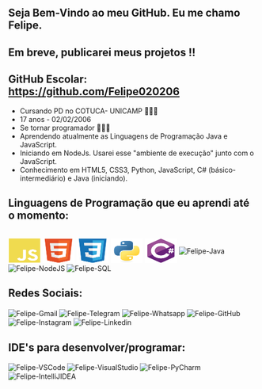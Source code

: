 ## Seja Bem-Vindo ao meu GitHub. Eu me chamo Felipe.
## Em breve, publicarei meus projetos !!
## GitHub Escolar: https://github.com/Felipe020206
- Cursando PD no COTUCA- UNICAMP 🧑🏽‍🎓
- 17 anos - 02/02/2006
- Se tornar programador 👨🏽‍💻
- Aprendendo atualmente as Linguagens de Programação Java e JavaScript.
- Iniciando em NodeJs. Usarei esse "ambiente de execução" junto com o JavaScript. 
- Conhecimento em HTML5, CSS3, Python, JavaScript, C# (básico-intermediário) e Java (iniciando).
  
## Linguagens de Programação que eu aprendi até o momento:
<div style="display: inline_block"><br>
  <img align="center" alt="Rafa-Js" height="50" width="65" src="https://raw.githubusercontent.com/devicons/devicon/master/icons/javascript/javascript-plain.svg">
  <img align="center" alt="Felipe-HTML" height="50" width="65" src="https://raw.githubusercontent.com/devicons/devicon/master/icons/html5/html5-original.svg">
  <img align="center" alt="Felipe-CSS" height="50" width="65" src="https://raw.githubusercontent.com/devicons/devicon/master/icons/css3/css3-original.svg">
  <img align="center" alt="Felipe-Python" height="50" width="65" src="https://raw.githubusercontent.com/devicons/devicon/master/icons/python/python-original.svg">
  <img align="center" alt="Felipe-Csharp" height="50" width="65" src="https://raw.githubusercontent.com/devicons/devicon/master/icons/csharp/csharp-original.svg">
  <img align="center" alt="Felipe-Java" height="50" width="65" src="https://cdn.jsdelivr.net/gh/devicons/devicon/icons/java/java-original.svg">
  <img align="center" alt="Felipe-NodeJS" height="50" width="65" src="https://cdn.jsdelivr.net/gh/devicons/devicon/icons/nodejs/nodejs-original.svg">
  <img align="center" alt="Felipe-SQL" height="100" width="65"
src="https://cdn.jsdelivr.net/gh/devicons/devicon/icons/mysql/mysql-original-wordmark.svg">
	
## Redes Sociais:
<div>
  <img align="center" alt="Felipe-Gmail" height="35" width="125" src="https://img.shields.io/badge/Gmail-D14836?style=for-the-badge&logo=gmail&logoColor=white">
  <img align="center" alt="Felipe-Telegram" height="35" width="125" src="https://img.shields.io/badge/Telegram-2CA5E0?style=for-the-badge&logo=telegram&logoColor=white">
  <img align="center" alt="Felipe-Whatsapp" height="35" width="125" src="https://img.shields.io/badge/WhatsApp-25D366?style=for-the-badge&logo=whatsapp&logoColor=white">
  <img align="center" alt="Felipe-GitHub" height="35" width="125" src="https://img.shields.io/badge/GitHub-100000?style=for-the-badge&logo=github&logoColor=white">
  <img align="center" alt="Felipe-Instagram" height="35" width="125" src="https://img.shields.io/badge/Instagram-E4405F?style=for-the-badge&logo=instagram&logoColor=white">
  <img align="center" alt="Felipe-Linkedin" height="35" width="125" src="https://img.shields.io/badge/LinkedIn-0077B5?style=for-the-badge&logo=linkedin&logoColor=white">
</div>
	
## IDE's para desenvolver/programar:
  <img align="center" alt="Felipe-VSCode" height="35" width="125" src="https://img.shields.io/badge/Visual_Studio_Code-0078D4?style=for-the-badge&logo=visual%20studio%20code&logoColor=white">
  <img align="center" alt="Felipe-VisualStudio" height="35" width="125" src="https://img.shields.io/badge/Visual_Studio-5C2D91?style=for-the-badge&logo=visual%20studio&logoColor=white">
  <img align="center" alt="Felipe-PyCharm" height="35" width="125" src="https://img.shields.io/badge/PyCharm-000000.svg?&style=for-the-badge&logo=PyCharm&logoColor=white">
  <img align="center" alt="Felipe-IntelliJIDEA" height="35" width="125" src="https://img.shields.io/badge/IntelliJ_IDEA-000000.svg?style=for-the-badge&logo=intellij-idea&logoColor=white">

  
